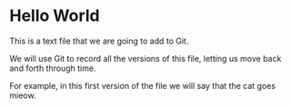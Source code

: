 # Hello World

This is a text file that we are going to add to Git.

We will use Git to record all the versions of this file, 
letting us move back and forth through time. 

For example, in this first version of the file we 
will say that the cat goes mieow.

